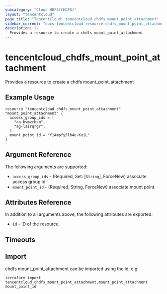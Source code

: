 ```yaml
---
subcategory: "Cloud HDFS(CHDFS)"
layout: "tencentcloud"
page_title: "TencentCloud: tencentcloud_chdfs_mount_point_attachment"
sidebar_current: "docs-tencentcloud-resource-chdfs_mount_point_attachment"
description: |-
  Provides a resource to create a chdfs mount_point_attachment
---
```


# tencentcloud_chdfs_mount_point_attachment

Provides a resource to create a chdfs mount_point_attachment

## Example Usage

```hcl
resource "tencentcloud_chdfs_mount_point_attachment" "mount_point_attachment" {
  access_group_ids = [
    "ag-bvmzrbsm",
    "ag-lairqrgr",
  ]
  mount_point_id = "f14mpfy5lh4e-KuiL"
}
```

## Argument Reference

The following arguments are supported:

* `access_group_ids` - (Required, Set: [`String`], ForceNew) associate access group id.
* `mount_point_id` - (Required, String, ForceNew) associate mount point.

## Attributes Reference

In addition to all arguments above, the following attributes are exported:

* `id` - ID of the resource.



## Timeouts

<no value>


## Import

chdfs mount_point_attachment can be imported using the id, e.g.

```
terraform import tencentcloud_chdfs_mount_point_attachment.mount_point_attachment mount_point_id
```

